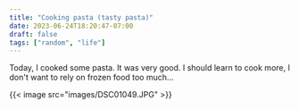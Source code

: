 ```yaml
---
title: "Cooking pasta (tasty pasta)"
date: 2023-06-24T18:20:47-07:00
draft: false
tags: ["random", "life"]
---
```


Today, I cooked some pasta. It was very good. I should learn to cook more, I don't want to rely on frozen food too much...

{{< image src="images/DSC01049.JPG" >}}